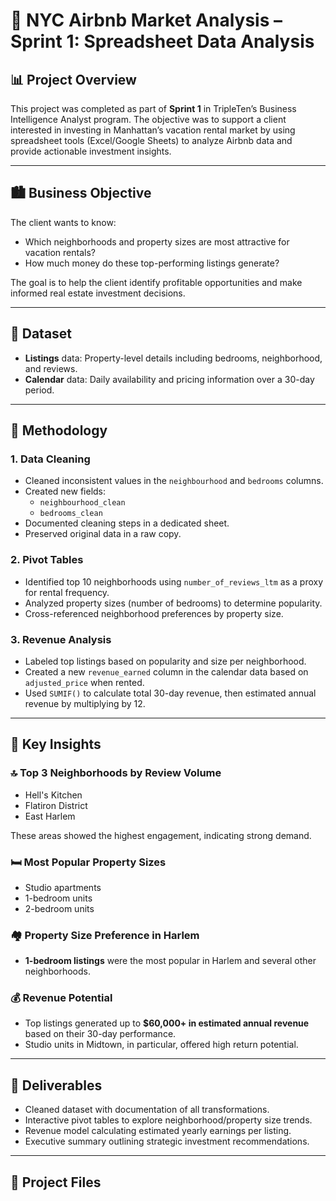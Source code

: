 # 🗽 NYC Airbnb Market Analysis – Sprint 1: Spreadsheet Data Analysis

## 📊 Project Overview

This project was completed as part of **Sprint 1** in TripleTen’s Business Intelligence Analyst program. The objective was to support a client interested in investing in Manhattan’s vacation rental market by using spreadsheet tools (Excel/Google Sheets) to analyze Airbnb data and provide actionable investment insights.

---

## 🏙️ Business Objective

The client wants to know:

- Which neighborhoods and property sizes are most attractive for vacation rentals?
- How much money do these top-performing listings generate?

The goal is to help the client identify profitable opportunities and make informed real estate investment decisions.

---

## 📁 Dataset

- **Listings** data: Property-level details including bedrooms, neighborhood, and reviews.
- **Calendar** data: Daily availability and pricing information over a 30-day period.

---

## 🔧 Methodology

### 1. **Data Cleaning**
- Cleaned inconsistent values in the `neighbourhood` and `bedrooms` columns.
- Created new fields:
  - `neighbourhood_clean`
  - `bedrooms_clean`
- Documented cleaning steps in a dedicated sheet.
- Preserved original data in a raw copy.

### 2. **Pivot Tables**
- Identified top 10 neighborhoods using `number_of_reviews_ltm` as a proxy for rental frequency.
- Analyzed property sizes (number of bedrooms) to determine popularity.
- Cross-referenced neighborhood preferences by property size.

### 3. **Revenue Analysis**
- Labeled top listings based on popularity and size per neighborhood.
- Created a new `revenue_earned` column in the calendar data based on `adjusted_price` when rented.
- Used `SUMIF()` to calculate total 30-day revenue, then estimated annual revenue by multiplying by 12.

---

## 📌 Key Insights

### 🔝 Top 3 Neighborhoods by Review Volume
- Hell's Kitchen  
- Flatiron District  
- East Harlem  

These areas showed the highest engagement, indicating strong demand.

### 🛏️ Most Popular Property Sizes
- Studio apartments  
- 1-bedroom units  
- 2-bedroom units  

### 🏘️ Property Size Preference in Harlem
- **1-bedroom listings** were the most popular in Harlem and several other neighborhoods.

### 💰 Revenue Potential
- Top listings generated up to **$60,000+ in estimated annual revenue** based on their 30-day performance.
- Studio units in Midtown, in particular, offered high return potential.

---

## 💼 Deliverables

- Cleaned dataset with documentation of all transformations.
- Interactive pivot tables to explore neighborhood/property size trends.
- Revenue model calculating estimated yearly earnings per listing.
- Executive summary outlining strategic investment recommendations.

---

## 📎 Project Files

